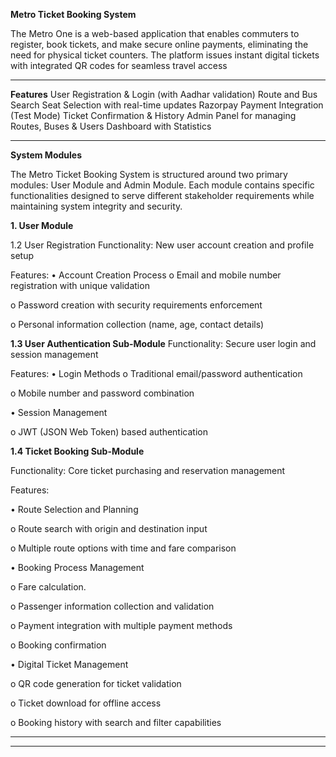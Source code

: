 **Metro Ticket Booking System**

 The Metro One is a web-based application that enables commuters to register, book tickets, and make secure online payments, eliminating the need for physical ticket counters. The platform issues instant digital tickets with integrated QR codes for seamless travel access
___________________________________________________________________________________________________________________________________________________________________________________________________________________________________________________________________________________

**Features**
User Registration & Login (with Aadhar validation)
Route and Bus Search
Seat Selection with real-time updates
Razorpay Payment Integration (Test Mode)
Ticket Confirmation & History
Admin Panel for managing Routes, Buses & Users
Dashboard with Statistics

_____________________________________________________________________________________________________________________________________________________________



**System Modules**

The Metro Ticket Booking System is structured around two primary modules: User Module and Admin Module. Each module contains specific functionalities designed to serve different stakeholder requirements while maintaining system integrity and security.

**1. User Module**

   1.2 User Registration
Functionality: New user account creation and profile setup

Features:
•	Account Creation Process 
o	Email and mobile number registration with unique validation

o	Password creation with security requirements enforcement

o	Personal information collection (name, age, contact details)

**1.3 User Authentication Sub-Module**
Functionality: Secure user login and session management

Features:
•	Login Methods 
o	Traditional email/password authentication

o	Mobile number and password combination

•	Session Management 

o	JWT (JSON Web Token) based authentication


**1.4 Ticket Booking Sub-Module**

Functionality: Core ticket purchasing and reservation management

Features:

•	Route Selection and Planning 

o	Route search with origin and destination input

o	Multiple route options with time and fare comparison

•	Booking Process Management 

o	Fare calculation.

o	Passenger information collection and validation

o	Payment integration with multiple payment methods

o	Booking confirmation

•	Digital Ticket Management 

o	QR code generation for ticket validation

o	Ticket download  for offline access

o	Booking history with search and filter capabilities

__________________________________________________________________________________________________________________________






_________________________________________________________________________________________________________________________________________________________________________________________________________________________________________________________________________
